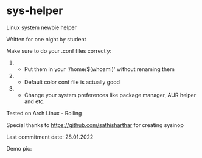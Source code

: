 # sys-helper
Linux system newbie helper

Written for one night by student

Make sure to do your .conf files correctly:

 1) - Put them in your '/home/$(whoami)' without renaming them
 2) - Default color conf file is actually good
 3) - Change your system preferences like package manager, AUR helper and etc.

Tested on Arch Linux - Rolling

Special thanks to https://github.com/sathisharthar for creating sysinop

Last commitment date: 28.01.2022

Demo pic:

